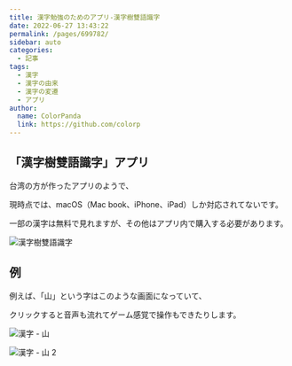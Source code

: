 ```yaml
---
title: 漢字勉強のためのアプリ-漢字樹雙語識字
date: 2022-06-27 13:43:22
permalink: /pages/699782/
sidebar: auto
categories:
  - 記事
tags:
  - 漢字
  - 漢字の由来
  - 漢字の変遷
  - アプリ
author:
  name: ColorPanda
  link: https://github.com/colorp
---
```


## 「漢字樹雙語識字」アプリ

台湾の方が作ったアプリのようで、

現時点では、macOS（Mac book、iPhone、iPad）しか対応されてないです。

一部の漢字は無料で見れますが、その他はアプリ内で購入する必要があります。

![漢字樹雙語識字](https://cdn.jsdelivr.net/gh/colorp/img/2022/20220627134533.png)

## 例

例えば、「山」という字はこのような画面になっていて、

クリックすると音声も流れてゲーム感覚で操作もできたりします。

![漢字 - 山](https://cdn.jsdelivr.net/gh/colorp/img/2022/20220627135041.png)

![漢字 - 山 2](https://cdn.jsdelivr.net/gh/colorp/img/2022/20220627135212.png)
